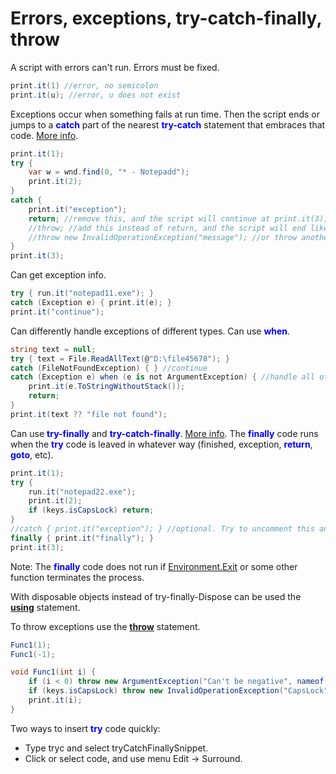 # Errors, exceptions, try-catch-finally, throw
A script with errors can't run. Errors must be fixed.

```csharp
print.it(1) //error, no semicolon
print.it(u); //error, u does not exist
```

Exceptions occur when something fails at run time. Then the script ends or jumps to a <span style='color:#00f;font-weight:bold'>catch</span> part of the nearest <span style='color:#00f;font-weight:bold'>try-catch</span> statement that embraces that code. <a href='https://www.google.com/search?q=try+catch%2C+C%23+reference'>More info</a>.

```csharp
print.it(1);
try {
	var w = wnd.find(0, "* - Notepadd");
	print.it(2);
}
catch {
	print.it("exception");
	return; //remove this, and the script will continue at print.it(3);
	//throw; //add this instead of return, and the script will end like without try/catch
	//throw new InvalidOperationException("message"); //or throw another exception
}
print.it(3);
```

Can get exception info.

```csharp
try { run.it("notepad11.exe"); }
catch (Exception e) { print.it(e); }
print.it("continue");
```

Can differently handle exceptions of different types. Can use <span style='color:#00f;font-weight:bold'>when</span>.

```csharp
string text = null;
try { text = File.ReadAllText(@"D:\file45678"); }
catch (FileNotFoundException) { } //continue
catch (Exception e) when (e is not ArgumentException) { //handle all other exceptions except ArgumentException
	print.it(e.ToStringWithoutStack());
	return;
}
print.it(text ?? "file not found");
```

Can use <span style='color:#00f;font-weight:bold'>try-finally</span> and <span style='color:#00f;font-weight:bold'>try-catch-finally</span>. <a href='https://www.google.com/search?q=try+finally%2C+C%23+reference'>More info</a>. The <span style='color:#00f;font-weight:bold'>finally</span> code runs when the <span style='color:#00f;font-weight:bold'>try</span> code is leaved in whatever way (finished, exception, <span style='color:#00f;font-weight:bold'>return</span>, <span style='color:#00f;font-weight:bold'>goto</span>, etc).

```csharp
print.it(1);
try {
	run.it("notepad22.exe");
	print.it(2);
	if (keys.isCapsLock) return;
}
//catch { print.it("exception"); } //optional. Try to uncomment this and observe the difference.
finally { print.it("finally"); }
print.it(3);
```

Note: The <span style='color:#00f;font-weight:bold'>finally</span> code does not run if <a href='https://www.google.com/search?q=C%23+Environment.Exit'>Environment.Exit</a> or some other function terminates the process.

With disposable objects instead of try-finally-Dispose can be used the <b><a href='https://www.google.com/search?q=using+statement%2C+C%23+reference'>using</a></b> statement.

To throw exceptions use the <b><a href='https://www.google.com/search?q=throw+statement%2C+C%23+reference'>throw</a></b> statement.

```csharp
Func1(1);
Func1(-1);

void Func1(int i) {
	if (i < 0) throw new ArgumentException("Can't be negative", nameof(i));
	if (keys.isCapsLock) throw new InvalidOperationException("CapsLock");
	print.it(i);
}
```

Two ways to insert <span style='color:#00f;font-weight:bold'>try</span> code quickly:
- Type tryc and select tryCatchFinallySnippet.
- Click or select code, and use menu Edit -> Surround.
